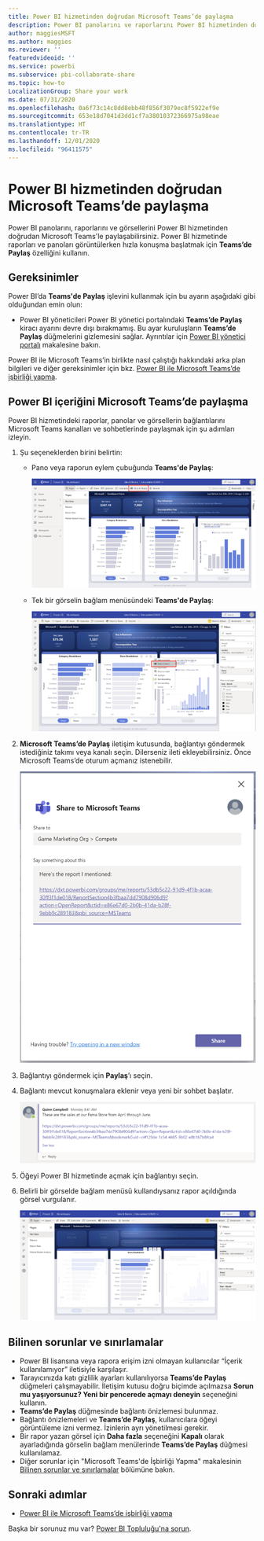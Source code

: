 ```yaml
---
title: Power BI hizmetinden doğrudan Microsoft Teams’de paylaşma
description: Power BI panolarını ve raporlarını Power BI hizmetinden doğrudan Microsoft Teams'le paylaşabilirsiniz.
author: maggiesMSFT
ms.author: maggies
ms.reviewer: ''
featuredvideoid: ''
ms.service: powerbi
ms.subservice: pbi-collaborate-share
ms.topic: how-to
LocalizationGroup: Share your work
ms.date: 07/31/2020
ms.openlocfilehash: 0a6f73c14c8dd8ebb48f856f3079ec8f5922ef9e
ms.sourcegitcommit: 653e18d7041d3dd1cf7a38010372366975a98eae
ms.translationtype: HT
ms.contentlocale: tr-TR
ms.lasthandoff: 12/01/2020
ms.locfileid: "96411575"
---
```

# <a name="share-directly-to-microsoft-teams-from-the-power-bi-service"></a>Power BI hizmetinden doğrudan Microsoft Teams’de paylaşma

Power BI panolarını, raporlarını ve görsellerini Power BI hizmetinden doğrudan Microsoft Teams'le paylaşabilirsiniz. Power BI hizmetinde raporları ve panoları görüntülerken hızla konuşma başlatmak için **Teams’de Paylaş** özelliğini kullanın.

## <a name="requirements"></a>Gereksinimler

Power BI’da **Teams'de Paylaş** işlevini kullanmak için bu ayarın aşağıdaki gibi olduğundan emin olun:

- Power BI yöneticileri Power BI yönetici portalındaki **Teams’de Paylaş** kiracı ayarını devre dışı bırakmamış. Bu ayar kuruluşların **Teams’de Paylaş** düğmelerini gizlemesini sağlar. Ayrıntılar için [Power BI yönetici portalı](../admin/service-admin-portal.md#share-to-teams) makalesine bakın.

Power BI ile Microsoft Teams’in birlikte nasıl çalıştığı hakkındaki arka plan bilgileri ve diğer gereksinimler için bkz. [Power BI ile Microsoft Teams’de işbirliği yapma](service-collaborate-microsoft-teams.md).

## <a name="share-power-bi-content-to-microsoft-teams"></a>Power BI içeriğini Microsoft Teams’de paylaşma

Power BI hizmetindeki raporlar, panolar ve görsellerin bağlantılarını Microsoft Teams kanalları ve sohbetlerinde paylaşmak için şu adımları izleyin.

1. Şu seçeneklerden birini belirtin:

   * Pano veya raporun eylem çubuğunda **Teams'de Paylaş**:

       ![Eylem çubuğundaki Teams’de Paylaş düğmesinin ekran görüntüsü.](media/service-share-report-teams/service-teams-share-to-teams-action-bar-button.png)
    
   * Tek bir görselin bağlam menüsündeki **Teams'de Paylaş**:
    
      ![Görselin bağlam menüsündeki Teams’de Paylaş düğmesinin ekran görüntüsü.](media/service-share-report-teams/service-teams-share-to-teams-visual-context-menu.png)

1. **Microsoft Teams’de Paylaş** iletişim kutusunda, bağlantıyı göndermek istediğiniz takımı veya kanalı seçin. Dilerseniz ileti ekleyebilirsiniz. Önce Microsoft Teams’de oturum açmanız istenebilir.

    ![Bilgi ve ileti içeren Microsoft Teams’de Paylaş iletişim kutusunun ekran görüntüsü.](media/service-share-report-teams/service-teams-share-to-teams-dialog.png)

1. Bağlantıyı göndermek için **Paylaş**’ı seçin.
    
1. Bağlantı mevcut konuşmalara eklenir veya yeni bir sohbet başlatır.

    ![Power BI öğesinin bağlantısını içeren Microsoft Teams konuşmasının ekran görüntüsü.](media/service-share-report-teams/service-teams-share-to-teams-deep-link.png)

1. Öğeyi Power BI hizmetinde açmak için bağlantıyı seçin.

1. Belirli bir görselde bağlam menüsü kullandıysanız rapor açıldığında görsel vurgulanır.

    ![Vurgulanan belirli bir görselin yer aldığı açık Power BI raporunun ekran görüntüsü.](media/service-share-report-teams/service-teams-share-to-teams-spotlight-visual.png)


## <a name="known-issues-and-limitations"></a>Bilinen sorunlar ve sınırlamalar

- Power BI lisansına veya rapora erişim izni olmayan kullanıcılar “İçerik kullanılamıyor” iletisiyle karşılaşır.
- Tarayıcınızda katı gizlilik ayarları kullanılıyorsa **Teams’de Paylaş** düğmeleri çalışmayabilir. İletişim kutusu doğru biçimde açılmazsa **Sorun mu yaşıyorsunuz? Yeni bir pencerede açmayı deneyin** seçeneğini kullanın.
- **Teams’de Paylaş** düğmesinde bağlantı önizlemesi bulunmaz.
- Bağlantı önizlemeleri ve **Teams’de Paylaş**, kullanıcılara öğeyi görüntüleme izni vermez. İzinlerin ayrı yönetilmesi gerekir.
- Bir rapor yazarı görsel için **Daha fazla** seçeneğini **Kapalı** olarak ayarladığında görselin bağlam menülerinde **Teams’de Paylaş** düğmesi kullanılamaz.
- Diğer sorunlar için "Microsoft Teams'de İşbirliği Yapma" makalesinin [Bilinen sorunlar ve sınırlamalar](service-collaborate-microsoft-teams.md#known-issues-and-limitations) bölümüne bakın.

## <a name="next-steps"></a>Sonraki adımlar

- [Power BI ile Microsoft Teams’de işbirliği yapma](service-collaborate-microsoft-teams.md)

Başka bir sorunuz mu var? [Power BI Topluluğu'na sorun](https://community.powerbi.com/).
